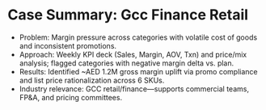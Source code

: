 # Case Summary: Gcc Finance Retail

- Problem: Margin pressure across categories with volatile cost of goods and inconsistent promotions.
- Approach: Weekly KPI deck (Sales, Margin, AOV, Txn) and price/mix analysis; flagged categories with negative margin delta vs. plan.
- Results: Identified ~AED 1.2M gross margin uplift via promo compliance and list price rationalization across 6 SKUs.
- Industry relevance: GCC retail/finance—supports commercial teams, FP&A, and pricing committees.
